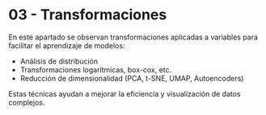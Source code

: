 # 03 - Transformaciones

En este apartado se observan transformaciones aplicadas a variables para facilitar el aprendizaje de modelos:

- Análisis de distribución
- Transformaciones logarítmicas, box-cox, etc.
- Reducción de dimensionalidad (PCA, t-SNE, UMAP, Autoencoders)

Estas técnicas ayudan a mejorar la eficiencia y visualización de datos complejos.

